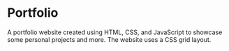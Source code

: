 # Portfolio

A portfolio website created using HTML, CSS, and JavaScript to showcase some personal projects and more. The website uses a CSS grid layout.
